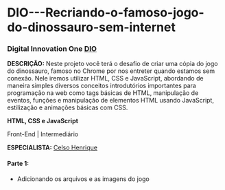 # DIO---Recriando-o-famoso-jogo-do-dinossauro-sem-internet

### Digital Innovation One [DIO](https://www.dio.me/)

**DESCRIÇÃO:**
Neste projeto você terá o desafio de criar uma cópia do jogo do dinossauro, famoso no Chrome por nos entreter quando estamos sem conexão. Nele iremos utilizar HTML, CSS e JavaScript, abordando de maneira simples diversos conceitos introdutórios importantes para programação na web como tags básicas de HTML, manipulação de eventos, funções e manipulação de elementos HTML usando JavaScript, estilização e animações básicas com CSS.

**HTML, CSS e JavaScript**

Front-End | Intermediário

**ESPECIALISTA:** [Celso Henrique](https://github.com/celso-henrique/)

#### Parte 1:

- Adicionando os arquivos e as imagens do jogo

